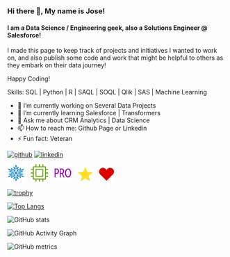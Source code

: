 ### Hi there 👋, My name is Jose!
#### I am a Data Science / Engineering geek, also a Solutions Engineer @ Salesforce!
I made this page to keep track of projects and initiatives I wanted to work on, and also publish some code and work that might be helpful to others as they embark on their data journey!

Happy Coding!

Skills: SQL | Python | R | SAQL | SOQL | Qlik | SAS | Machine Learning

- 🔭 I’m currently working on Several Data Projects 
- 🌱 I’m currently learning Salesforce | Transformers 
- 💬 Ask me about CRM Analytics | Data Science 
- 📫 How to reach me: Github Page or Linkedin 
- ⚡ Fun fact: Veteran 


[<img src='https://cdn.jsdelivr.net/npm/simple-icons@3.0.1/icons/github.svg' alt='github' height='40'>](https://github.com/josers18)  [<img src='https://cdn.jsdelivr.net/npm/simple-icons@3.0.1/icons/linkedin.svg' alt='linkedin' height='40'>](https://www.linkedin.com/in/jsifontes/)  

<a href='https://archiveprogram.github.com/'><img src='https://raw.githubusercontent.com/acervenky/animated-github-badges/master/assets/acbadge.gif' width='40' height='40'></a> <a href='https://docs.github.com/en/developers'><img src='https://raw.githubusercontent.com/acervenky/animated-github-badges/master/assets/devbadge.gif' width='40' height='40'></a> <a href='https://github.com/pricing'><img src='https://raw.githubusercontent.com/acervenky/animated-github-badges/master/assets/pro.gif' width='40' height='40'></a> <a href='https://stars.github.com/'><img src='https://raw.githubusercontent.com/acervenky/animated-github-badges/master/assets/starbadge.gif' width='35' height='35'></a> <a href='https://docs.github.com/en/github/supporting-the-open-source-community-with-github-sponsors'><img src='https://raw.githubusercontent.com/acervenky/animated-github-badges/master/assets/sponsorbadge.gif' width='35' height='35'></a> 

[![trophy](https://github-profile-trophy.vercel.app/?username=josers18)](https://github.com/ryo-ma/github-profile-trophy)

[![Top Langs](https://github-readme-stats.vercel.app/api/top-langs/?username=josers18)](https://github.com/anuraghazra/github-readme-stats)

![GitHub stats](https://github-readme-stats.vercel.app/api?username=josers18&show_icons=true&count_private=true)  

![GitHub Activity Graph](https://activity-graph.herokuapp.com/graph?username=josers18)  

![GitHub metrics](https://metrics.lecoq.io/josers18)  

